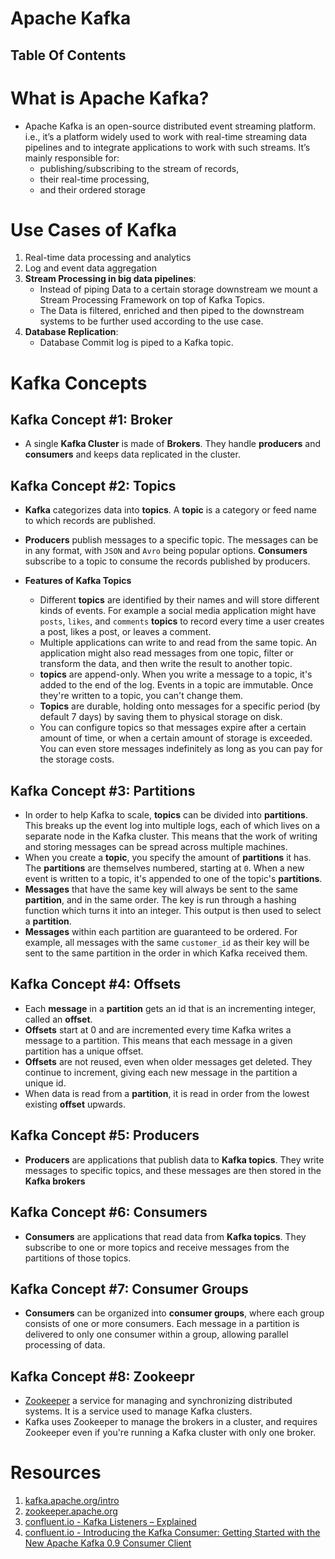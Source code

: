# Apache Kafka

## Table Of Contents

# What is Apache Kafka?

- Apache Kafka is an open-source distributed event streaming platform. i.e., it’s a platform widely used to work with real-time streaming data pipelines and to integrate applications to work with such streams. It’s mainly responsible for:
  - publishing/subscribing to the stream of records,
  - their real-time processing,
  - and their ordered storage

# Use Cases of Kafka

1. Real-time data processing and analytics
2. Log and event data aggregation
3. **Stream Processing in big data pipelines**:
   - Instead of piping Data to a certain storage downstream we mount a Stream Processing Framework on top of Kafka Topics.
   - The Data is filtered, enriched and then piped to the downstream systems to be further used according to the use case.
4. **Database Replication**:
   - Database Commit log is piped to a Kafka topic.

# Kafka Concepts

## Kafka Concept #1: Broker

- A single **Kafka Cluster** is made of **Brokers**. They handle **producers** and **consumers** and keeps data replicated in the cluster.

## Kafka Concept #2: Topics

- **Kafka** categorizes data into **topics**. A **topic** is a category or feed name to which records are published.
- **Producers** publish messages to a specific topic. The messages can be in any format, with `JSON` and `Avro` being popular options. **Consumers** subscribe to a topic to consume the records published by producers.

- **Features of Kafka Topics**
  - Different **topics** are identified by their names and will store different kinds of events. For example a social media application might have `posts`, `likes`, and `comments` **topics** to record every time a user creates a post, likes a post, or leaves a comment.
  - Multiple applications can write to and read from the same topic. An application might also read messages from one topic, filter or transform the data, and then write the result to another topic.
  - **topics** are append-only. When you write a message to a topic, it's added to the end of the log. Events in a topic are immutable. Once they're written to a topic, you can't change them.
  - **Topics** are durable, holding onto messages for a specific period (by default 7 days) by saving them to physical storage on disk.
  - You can configure topics so that messages expire after a certain amount of time, or when a certain amount of storage is exceeded. You can even store messages indefinitely as long as you can pay for the storage costs.

## Kafka Concept #3: Partitions

- In order to help Kafka to scale, **topics** can be divided into **partitions**. This breaks up the event log into multiple logs, each of which lives on a separate node in the Kafka cluster. This means that the work of writing and storing messages can be spread across multiple machines.
- When you create a **topic**, you specify the amount of **partitions** it has. The **partitions** are themselves numbered, starting at `0`. When a new event is written to a topic, it's appended to one of the topic's **partitions**.
- **Messages** that have the same key will always be sent to the same **partition**, and in the same order. The key is run through a hashing function which turns it into an integer. This output is then used to select a **partition**.
- **Messages** within each partition are guaranteed to be ordered. For example, all messages with the same `customer_id` as their key will be sent to the same partition in the order in which Kafka received them.

## Kafka Concept #4: Offsets

- Each **message** in a **partition** gets an id that is an incrementing integer, called an **offset**.
- **Offsets** start at 0 and are incremented every time Kafka writes a message to a partition. This means that each message in a given partition has a unique offset.
- **Offsets** are not reused, even when older messages get deleted. They continue to increment, giving each new message in the partition a unique id.
- When data is read from a **partition**, it is read in order from the lowest existing **offset** upwards.

## Kafka Concept #5: Producers

- **Producers** are applications that publish data to **Kafka topics**. They write messages to specific topics, and these messages are then stored in the **Kafka brokers**

## Kafka Concept #6: Consumers

- **Consumers** are applications that read data from **Kafka topics**. They subscribe to one or more topics and receive messages from the partitions of those topics.

## Kafka Concept #7: Consumer Groups

- **Consumers** can be organized into **consumer groups**, where each group consists of one or more consumers. Each message in a partition is delivered to only one consumer within a group, allowing parallel processing of data.

## Kafka Concept #8: Zookeepr

- [Zookeeper](https://zookeeper.apache.org/) a service for managing and synchronizing distributed systems. It is a service used to manage Kafka clusters.
- Kafka uses Zookeeper to manage the brokers in a cluster, and requires Zookeeper even if you're running a Kafka cluster with only one broker.

# Resources

1. [kafka.apache.org/intro](https://kafka.apache.org/intro)
2. [zookeeper.apache.org](https://zookeeper.apache.org/)
3. [confluent.io - Kafka Listeners – Explained](https://www.confluent.io/blog/kafka-listeners-explained/)
4. [confluent.io - Introducing the Kafka Consumer: Getting Started with the New Apache Kafka 0.9 Consumer Client](https://www.confluent.io/blog/tutorial-getting-started-with-the-new-apache-kafka-0-9-consumer-client/)
